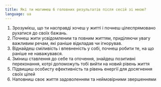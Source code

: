 ```yaml
---
title: Які ти матимеш 6 головних результатів після сесій зі мною?
language: ua
---
```


<ol>
   <li>Зрозумієш, що ти насправді хочеш у житті і почнеш цілеспрямовано рухатися до своїх бажань.</li>
   <li>Почнеш жити усвідомленим та повним життям, приділяючи увагу важливим речам, які раніше відкладав чи ігнорував.</li>
   <li>Віднайдеш сміливість і впевненість у собі, почнеш робити те, на що раніше не наважувався.</li>
   <li>Зміниш ставлення до себе та оточення, знайдеш позитивні переконання, котрі допоможуть тобі вийти на новий рівень життя</li>
   <li>Підвищиш особисту ефективність та рівень енергії для досягнення своїх цілей</li>
   <li>Наповниш своє життя задоволенням та неймовірними звершеннями</li>
</ol>
